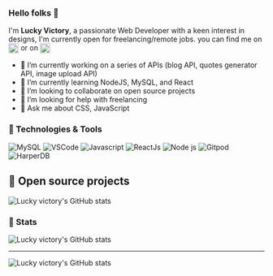 ### Hello folks 👋
I'm **Lucky Victory**, a passionate Web Developer with a keen interest in designs, I'm currently open for freelancing/remote jobs. you can find me on <a href="https://twitter.com/lucky_victory1"> <img width="20" alt="Twitter" align="center" src="https://cdn.jsdelivr.net/gh/devicons/devicon/icons/twitter/twitter-original.svg"/></a> or on <a href="https://www.linkedin.com/in/lucky-victory-success-42719b1a5"> <img align="center" alt="linkedIn" src="https://cdn.jsdelivr.net/gh/devicons/devicon/icons/linkedin/linkedin-original.svg" width="20" /></a>
</a>
- 🔭 I’m currently working on a series of APIs (blog API, quotes generator API, image upload API)
- 🌱 I’m currently learning NodeJS, MySQL, and React
- 👯 I’m looking to collaborate on open source projects
- 🤔 I’m looking for help with freelancing
- 💬 Ask me about CSS, JavaScript 


### 🔧 Technologies & Tools 
![MySQL](https://img.shields.io/static/v1?style=flat&label=Tool&message=MySQL&color=blue&logoColor=white&logo=mysql)
![VSCode](https://img.shields.io/static/v1?style=flat&label=Editor&message=VScode&color=blue&logoColor=white&logo=visualstudiocode)
![Javascript](https://img.shields.io/static/v1?style=flat&label=Code&message=Javascript&color=blue&logoColor=white&logo=javascript)
![ReactJs](https://img.shields.io/static/v1?style=flat&label=Code&message=React&color=blue&logoColor=white&logo=react)
![Node js](https://img.shields.io/static/v1?style=flat&label=Code&message=NodeJS&color=blue&logoColor=white&logo=nodedotjs)
![Gitpod](https://img.shields.io/static/v1?style=flat&label=Editor&message=Gitpod&color=blue&logoColor=white&logo=gitpod)
![HarperDB](https://img.shields.io/static/v1?style=flat&label=Tool&message=HarperDB&color=blue&logoColor=white)

## 📌 Open source projects
![Lucky victory's GitHub stats](https://github-readme-stats.vercel.app/api/pin?username=lucky-victory&theme=radical&repo=harpee)

### 🎯 Stats
![Lucky victory's GitHub stats](https://github-readme-stats.vercel.app/api?username=lucky-victory&theme=radical)
___
![Lucky victory's GitHub stats](https://github-readme-stats.vercel.app/api/top-langs?username=lucky-victory&theme=radical&layout=compact)
